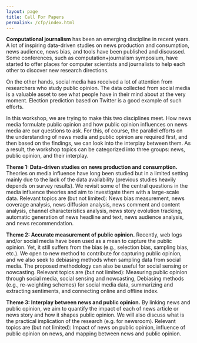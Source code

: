 ```yaml
---
layout: page
title: Call For Papers
permalink: /cfp/index.html
---
```


**Computational journalism** has been an emerging discipline in recent years.  A lot of inspiring data-driven studies on news production and consumption, news audience, news bias, and tools have been published and discussed. Some conferences, such as computation+journalism symposium, have started to offer places for computer scientists and journalists to help each other to discover new research directions.

On the other hands, social media has received a lot of attention from researchers who study public opinion. The data collected from social media is a valuable asset to see what people have in their mind about at the very moment. Election prediction based on Twitter is a good example of such efforts.  

In this workshop, we are trying to make this two disciplines meet.  How news media formulate public opinion and how public opinion influences on news media are our questions to ask.  For this, of course, the parallel efforts on the understanding of news media and public opinion are required first, and then based on the findings, we can look into the interplay between them.  As a result, the workshop topics can be categorized into three groups:  news, public opinion, and their interplay. 

**Theme 1: Data-driven studies on news production and consumption.**
Theories on media influence have long been studied but in a limited setting mainly due to the lack of the data availability (previous studies heavily depends on survey results). We revisit some of the central questions in the media influence theories and aim to investigate them with a large-scale data. Relevant topics are (but not limited): News bias measurement, news coverage analysis, news diffusion analysis, news comment and content analysis, channel characteristics analysis, news story evolution tracking, automatic generation of news headline and text, news audience analysis, and news recommendation.

**Theme 2: Accurate measurement of public opinion.**
Recently, web logs and/or social media have been used as a mean to capture the public opinion. Yet, it still suffers from the bias (e.g., selection bias, sampling bias, etc.). We open to new method to contribute for capturing public opinion, and we also seek to debiasing methods when sampling data from social media. The proposed methodology can also be useful for social sensing or nowcasting. Relevant topics are (but not limited): Measuring public opinion through social media, social sensing and nowcasting, Debiasing methods (e.g., re-weighting schemes) for social media data, summarizing and extracting sentiments, and connecting online and offline index.

**Theme 3: Interplay between news and public opinion.**
By linking news and public opinion, we aim to quantify the impact of each of news article or news story and how it shapes public opinion.  We will also discuss what is the practical implication of the research (e.g. for newsroom). Relevant topics are (but not limited): Impact of news on public opinion, influence of public opinion on news, and mapping between news and public opinion.